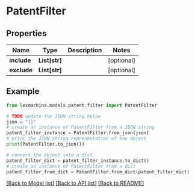 # PatentFilter


## Properties

Name | Type | Description | Notes
------------ | ------------- | ------------- | -------------
**include** | **List[str]** |  | [optional] 
**exclude** | **List[str]** |  | [optional] 

## Example

```python
from lexmachina.models.patent_filter import PatentFilter

# TODO update the JSON string below
json = "{}"
# create an instance of PatentFilter from a JSON string
patent_filter_instance = PatentFilter.from_json(json)
# print the JSON string representation of the object
print(PatentFilter.to_json())

# convert the object into a dict
patent_filter_dict = patent_filter_instance.to_dict()
# create an instance of PatentFilter from a dict
patent_filter_from_dict = PatentFilter.from_dict(patent_filter_dict)
```
[[Back to Model list]](../README.md#documentation-for-models) [[Back to API list]](../README.md#documentation-for-api-endpoints) [[Back to README]](../README.md)


